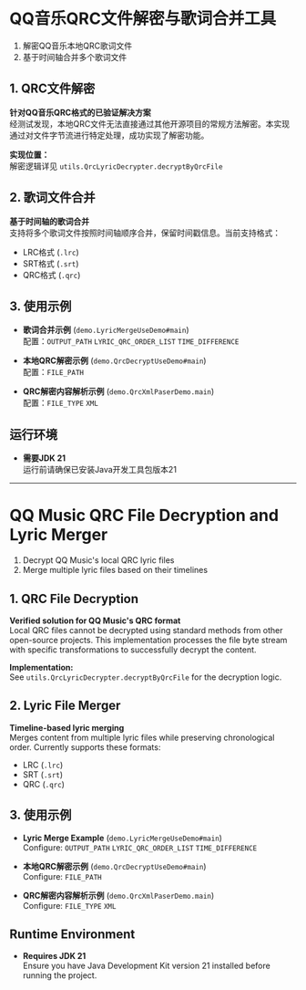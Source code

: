 # QQ音乐QRC文件解密与歌词合并工具

1. 解密QQ音乐本地QRC歌词文件
2. 基于时间轴合并多个歌词文件

## 1. QRC文件解密
**针对QQ音乐QRC格式的已验证解决方案**  
经测试发现，本地QRC文件无法直接通过其他开源项目的常规方法解密。本实现通过对文件字节流进行特定处理，成功实现了解密功能。

**实现位置：**  
解密逻辑详见 `utils.QrcLyricDecrypter.decryptByQrcFile`

## 2. 歌词文件合并
**基于时间轴的歌词合并**  
支持将多个歌词文件按照时间轴顺序合并，保留时间戳信息。当前支持格式：
- LRC格式 (`.lrc`)
- SRT格式 (`.srt`)
- QRC格式 (`.qrc`)

## 3. 使用示例
- **歌词合并示例** (`demo.LyricMergeUseDemo#main`)  
  配置：`OUTPUT_PATH` `LYRIC_QRC_ORDER_LIST` `TIME_DIFFERENCE`

- **本地QRC解密示例** (`demo.QrcDecryptUseDemo#main`)  
  配置：`FILE_PATH`

- **QRC解密内容解析示例** (`demo.QrcXmlPaserDemo.main`)  
  配置：`FILE_TYPE` `XML`

## 运行环境
- **需要JDK 21**  
  运行前请确保已安装Java开发工具包版本21

-----------------------------------------

# QQ Music QRC File Decryption and Lyric Merger

1. Decrypt QQ Music's local QRC lyric files
2. Merge multiple lyric files based on their timelines

## 1. QRC File Decryption
**Verified solution for QQ Music's QRC format**  
Local QRC files cannot be decrypted using standard methods from other open-source projects. This implementation processes the file byte stream with specific transformations to successfully decrypt the content.

**Implementation:**  
See `utils.QrcLyricDecrypter.decryptByQrcFile` for the decryption logic.

## 2. Lyric File Merger
**Timeline-based lyric merging**  
Merges content from multiple lyric files while preserving chronological order. Currently supports these formats:
- LRC (`.lrc`)
- SRT (`.srt`)
- QRC (`.qrc`)

## 3. 使用示例
- **Lyric Merge Example** (`demo.LyricMergeUseDemo#main`)  
  Configure: `OUTPUT_PATH` `LYRIC_QRC_ORDER_LIST` `TIME_DIFFERENCE`

- **本地QRC解密示例** (`demo.QrcDecryptUseDemo#main`)  
  Configure: `FILE_PATH`

- **QRC解密内容解析示例** (`demo.QrcXmlPaserDemo.main`)  
  Configure: `FILE_TYPE` `XML`

## Runtime Environment
- **Requires JDK 21**  
  Ensure you have Java Development Kit version 21 installed before running the project.
